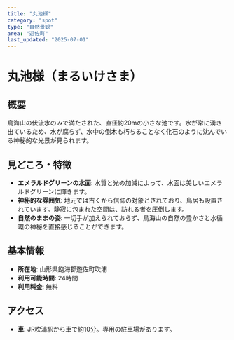 ```yaml
---
title: "丸池様"
category: "spot"
type: "自然景観"
area: "遊佐町"
last_updated: "2025-07-01"
---
```


# 丸池様（まるいけさま）

## 概要
鳥海山の伏流水のみで満たされた、直径約20mの小さな池です。水が常に湧き出ているため、水が腐らず、水中の倒木も朽ちることなく化石のように沈んでいる神秘的な光景が見られます。

## 見どころ・特徴
- **エメラルドグリーンの水面**: 水質と光の加減によって、水面は美しいエメラルドグリーンに輝きます。
- **神秘的な雰囲気**: 地元では古くから信仰の対象とされており、鳥居も設置されています。静寂に包まれた空間は、訪れる者を圧倒します。
- **自然のままの姿**: 一切手が加えられておらず、鳥海山の自然の豊かさと水循環の神秘を直接感じることができます。

## 基本情報
- **所在地**: 山形県飽海郡遊佐町吹浦
- **利用可能時間**: 24時間
- **利用料金**: 無料

## アクセス
- **車**: JR吹浦駅から車で約10分。専用の駐車場があります。